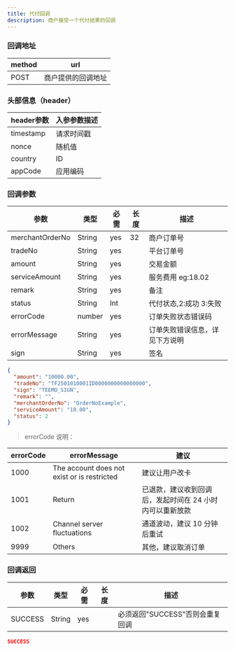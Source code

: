 ```yaml
---
title: 代付回调
description: 商户接受一个代付结果的回调
---
```


### 回调地址

| method | url       |
| ------ | --------- |
| POST   | 商户提供的回调地址 |

### 头部信息（header）

| header参数  | 入参参数描述 |
| --------- |--------|
| timestamp | 请求时间戳  |
| nonce     | 随机值    |
| country   | ID     |
| appCode   | 应用编码   |

### 回调参数

| 参数              | 类型     | 必需  | 长度  | 描述                                              |
| --------------- | ------ | --- | --- | ----------------------------------------------- |
| merchantOrderNo | String | yes | 32  | 商户订单号                                           |
| tradeNo         | String | yes |     | 平台订单号                                           |
| amount          | String | yes |     | 交易金额                                            |
| serviceAmount   | String | yes |     | 服务费用  eg:18.02                                  |
| remark          | String | yes |     | 备注                                              |
| status          | String | Int |     |代付状态,2:成功 3:失败                                |
| errorCode       | number | yes |     | 订单失败状态错误码                                       |
| errorMessage    | String | yes |     | 订单失败错误信息，详见下方说明 |
| sign            | String | yes |     | 签名                                              |

```json
{
  "amount": "10000.00",
  "tradeNo": "TF2501010001ID0000000000000000",
  "sign": "TEEMO_SIGN",
  "remark": "",
  "merchantOrderNo": "OrderNoExample",
  "serviceAmount": "10.00",
  "status": 2
}
```

> errorCode 说明：

| errorCode | errorMessage                                | 建议                             |
| --------- | ------------------------------------------- | ------------------------------ |
| 1000      | The account does not exist or is restricted | 建议让用户改卡                        |
| 1001      | Return                                      | 已退款，建议收到回调后，发起时间在 24 小时内可以重新放款 |
| 1002      | Channel server fluctuations                 | 通道波动，建议 10 分钟后重试               |
| 9999      | Others                                      | 其他，建议取消订单                      |

### 回调返回

| 参数      | 类型     | 必需  | 长度  | 描述                   |
| ------- | ------ | --- | --- | -------------------- |
| SUCCESS | String | yes |     | 必须返回"SUCCESS"否则会重复回调 |

```json
SUCCESS
```
